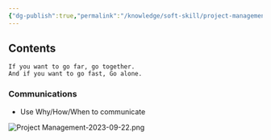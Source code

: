 ```yaml
---
{"dg-publish":true,"permalink":"/knowledge/soft-skill/project-management/","noteIcon":""}
---
```


## Contents
```
If you want to go far, go together.
And if you want to go fast, Go alone.
```
### Communications
- Use Why/How/When to communicate

![Project Management-2023-09-22.png](/img/user/Attachments/Project%20Management-2023-09-22.png)